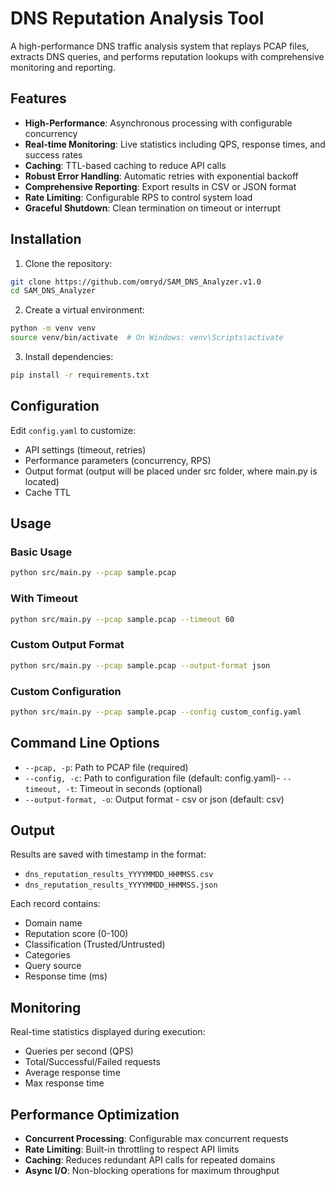 # DNS Reputation Analysis Tool

A high-performance DNS traffic analysis system that replays PCAP files, extracts DNS queries, and performs reputation lookups with comprehensive monitoring and reporting.

## Features

-  **High-Performance**: Asynchronous processing with configurable concurrency
-  **Real-time Monitoring**: Live statistics including QPS, response times, and success rates
-  **Caching**: TTL-based caching to reduce API calls
-  **Robust Error Handling**: Automatic retries with exponential backoff
-  **Comprehensive Reporting**: Export results in CSV or JSON format
-  **Rate Limiting**: Configurable RPS to control system load
-  **Graceful Shutdown**: Clean termination on timeout or interrupt

## Installation

1. Clone the repository:
```bash
git clone https://github.com/omryd/SAM_DNS_Analyzer.v1.0
cd SAM_DNS_Analyzer
```

2. Create a virtual environment:
```bash
python -m venv venv
source venv/bin/activate  # On Windows: venv\Scripts\activate
```

3. Install dependencies:
```bash
pip install -r requirements.txt
```
## Configuration

Edit `config.yaml` to customize:
- API settings (timeout, retries)
- Performance parameters (concurrency, RPS)
- Output format (output will be placed under src folder, where main.py is located)
- Cache TTL

## Usage

### Basic Usage
```bash
python src/main.py --pcap sample.pcap
```

### With Timeout
```bash
python src/main.py --pcap sample.pcap --timeout 60
```

### Custom Output Format
```bash
python src/main.py --pcap sample.pcap --output-format json
```

### Custom Configuration
```bash
python src/main.py --pcap sample.pcap --config custom_config.yaml
```

## Command Line Options

- `--pcap, -p`: Path to PCAP file (required)
- `--config, -c`: Path to configuration file (default: config.yaml)- `--timeout, -t`: Timeout in seconds (optional)
- `--output-format, -o`: Output format - csv or json (default: csv)

## Output

Results are saved with timestamp in the format:
- `dns_reputation_results_YYYYMMDD_HHMMSS.csv`
- `dns_reputation_results_YYYYMMDD_HHMMSS.json`

Each record contains:
- Domain name
- Reputation score (0-100)
- Classification (Trusted/Untrusted)
- Categories
- Query source
- Response time (ms)

## Monitoring

Real-time statistics displayed during execution:
- Queries per second (QPS)
- Total/Successful/Failed requests
- Average response time
- Max response time

## Performance Optimization

- **Concurrent Processing**: Configurable max concurrent requests
- **Rate Limiting**: Built-in throttling to respect API limits
- **Caching**: Reduces redundant API calls for repeated domains
- **Async I/O**: Non-blocking operations for maximum throughput
